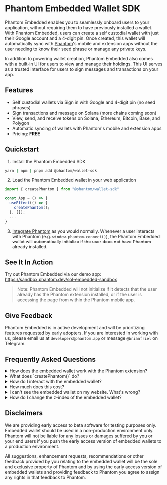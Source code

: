 # Phantom Embedded Wallet SDK

Phantom Embedded enables you to seamlessly onboard users to your application, without requiring them to have previously installed a wallet. With Phantom Embedded, users can create a self custodial wallet with just their Google account and a 4-digit pin. Once created, this wallet will automatically sync with [Phantom](https://phantom.app)'s mobile and extension apps without the user needing to know their seed phrase or manage any private keys.

In addition to powering wallet creation, Phantom Embedded also comes with a built-in UI for users to view and manage their holdings. This UI serves as a trusted interface for users to sign messages and transactions on your app.

## Features

- Self custodial wallets via Sign in with Google and 4-digit pin (no seed phrases)
- Sign transactions and message on Solana (more chains coming soon)
- View, send, and receive tokens on Solana, Ethereum, Bitcoin, Base, and Polygon
- Automatic syncing of wallets with Phantom's mobile and extension apps
- Pricing: **FREE**

## Quickstart

1. Install the Phantom Embedded SDK

```bash
yarn | npm | pnpm add @phantom/wallet-sdk
```

2. Load the Phantom Embedded wallet in your web application

```jsx
import { createPhantom } from "@phantom/wallet-sdk"

const App = () => {
  useEffect(() => {
    createPhantom();
  }, []);
  ...
}
```

3. [Integrate Phantom](https://docs.phantom.app/solana/integrating-phantom) as you would normally. Whenever a user interacts with Phantom (e.g. `window.phantom.connect()`), the Phantom Embedded wallet will automatically initialize if the user does not have Phantom already installed.

## See It In Action

Try out Phantom Embedded via our demo app: https://sandbox.phantom.dev/sol-embedded-sandbox

> Note: Phantom Embedded will not initialize if it detects that the user already has the Phantom extension installed, or if the user is accessing the page from within the Phantom mobile app.

## Give Feedback

Phantom Embedded is in active development and will be prioritizing features requested by early adopters. If you are interested in working with us, please email us at `developers@phantom.app` or message `@brianfriel` on Telegram.

## Frequently Asked Questions

<details>
  <summary>How does the embedded wallet work with the Phantom extension?</summary>

    If the Phantom extension is detected, we will not inject the embedded wallet. Phantom users can continue using their extension like normal.

</details>
<details>
  <summary>What does `createPhantom()` do?</summary>

    The Phantom embedded wallet lives inside an iframe. The `createPhantom` function loads and attaches the iframe to your website.

</details>
<details>
  <summary>How do I interact with the embedded wallet?</summary>

    Once `createPhantom` has been called, `window.phantom.solana` and a compliant wallet-standard provider will also be available in the global scope of your website. This means that most of your existing code for interacting with Solana wallets should work out of the box.

    Once a user has onboarded to the embedded wallet, they should be able to click your “connect wallet” button, which gives your website access to their Solana address. After that, signing messages and transactions should just work as normal.

</details>
<details>
  <summary>How much does this cost?</summary>

    It's free!

</details>
<details>
  <summary>I can't see the embedded wallet on my website. What's wrong?</summary>

    The most common cause is that you are using a browser with the Phantom extension installed. If the Phantom extension is detected, we will not inject the embedded wallet.

    You can temporarily disable the Phantom extension by going to `chrome://extensions` and toggling Phantom off.

</details>
<details>
  <summary>How do I change the z-index of the embedded wallet?</summary>

    The embedded wallet iframe injects with a z-index of 10,000. You can pass a custom zIndex to `createPhantom` like so:


    ```
    createPhantom({zIndex: 10_000});
    ```

</details>

## Disclaimers

We are providing early access to beta software for testing purposes only. Embedded wallet should be used in a non-production environment only. Phantom will not be liable for any losses or damages suffered by you or your end users if you push the early access version of embedded wallets to a production environment.

All suggestions, enhancement requests, recommendations or other feedback provided by you relating to the embedded wallet will be the sole and exclusive property of Phantom and by using the early access version of embedded wallets and providing feedback to Phantom you agree to assign any rights in that feedback to Phantom.
